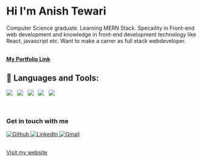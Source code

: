 <h1 align="left">Hi  I'm Anish Tewari</h1>

Computer Science graduate. Learning MERN Stack. Specaility in Front-end web development and knowledge in front-end development technology like React, javascript etc. Want to make a carrer as full stack webdeveloper.
<br/>
<br/>


<a href="https://anishtiwari09.github.io/PortFolioProject/">
    <b>My Portfolio Link</b>
</a>
<br />


## 🚀 Languages and Tools:

<p>
    <img src="https://img.shields.io/badge/JavaScript-F7DF1E?style=for-the-badge&logo=javascript&logoColor=black" />&nbsp;&nbsp;
    <img src="https://img.shields.io/badge/ReactJS-20232A?style=for-the-badge&logo=react&logoColor=61DAFB" />&nbsp;&nbsp;
    <img src="https://img.shields.io/badge/Redux-000000?style=for-the-badge&logo=nextdotjs&logoColor=white" />&nbsp;&nbsp;
    <img src="https://img.shields.io/badge/HTML5%20-%23e34f26.svg?&style=for-the-badge&logo=html5&logoColor=white" />&nbsp;&nbsp;
    <img src="https://img.shields.io/badge/CSS3-1572B6?&style=for-the-badge&logo=css3&logoColor=white" />&nbsp;&nbsp;
    
</p>
<br/>




<h3>Get in touch with me</h3>
<p>
    <a href="https://github.com/anishtiwari09" target="_open">
        <img alt="Github" src="https://img.shields.io/badge/GitHub-%2312100E.svg?&style=for-the-badge&logo=Github&logoColor=white" />
    </a> 
    <a href="https://www.linkedin.com/in/anish-tewari-5a5050215/" target="_open">
        <img alt="LinkedIn" src="https://img.shields.io/badge/linkedin-%230077B5.svg?&style=for-the-badge&logo=linkedin&logoColor=white" />
    </a> 
    <a href="tewarianish09@gmail.com" target="_open">
        <img alt="Gmail" src="https://img.shields.io/badge/Gmail-D14836?style=for-the-badge&logo=gmail&logoColor=white" />
    </a>
</p>
<br />
<a href="https://anishtiwari09.github.io/PortFolioProject/">
    Visit my website
</a>
